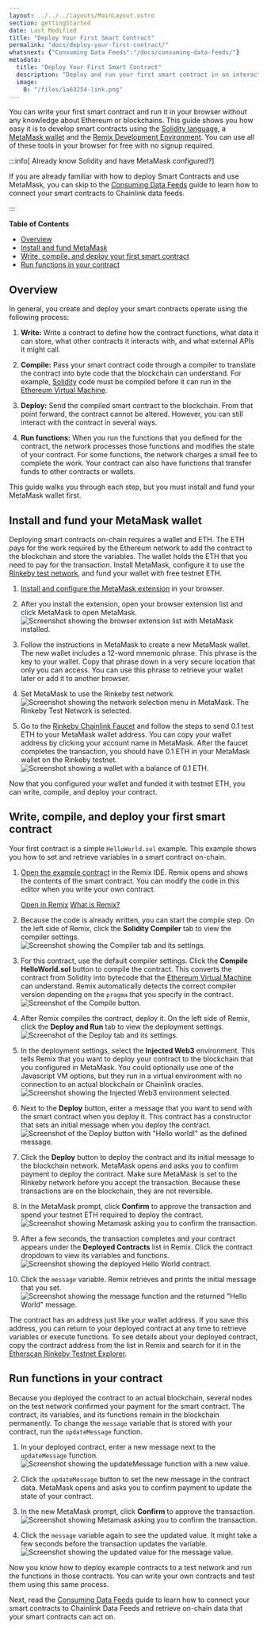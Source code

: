 ```yaml
---
layout: ../../../layouts/MainLayout.astro
section: gettingStarted
date: Last Modified
title: "Deploy Your First Smart Contract"
permalink: "docs/deploy-your-first-contract/"
whatsnext: {"Consuming Data Feeds":"/docs/consuming-data-feeds/"}
metadata:
  title: "Deploy Your First Smart Contract"
  description: "Deploy and run your first smart contract in an interactive web development environment."
  image:
    0: "/files/1a63254-link.png"
---
```


You can write your first smart contract and run it in your browser without any knowledge about Ethereum or blockchains. This guide shows you how easy it is to develop smart contracts using the [Solidity language](https://soliditylang.org/), a [MetaMask wallet](https://metamask.io) and the [Remix Development Environment](https://remix.ethereum.org/). You can use all of these tools in your browser for free with no signup required.

:::info[ Already know Solidity and have MetaMask configured?]

 If you are already familiar with how to deploy Smart Contracts and use MetaMask, you can skip to the [Consuming Data Feeds](/docs/consuming-data-feeds/) guide to learn how to connect your smart contracts to Chainlink data feeds.

:::

**Table of Contents**
+ [Overview](#overview)
+ [Install and fund MetaMask](#install-and-fund-your-metamask-wallet)
+ [Write, compile, and deploy your first smart contract](#write-compile-and-deploy-your-first-smart-contract)
+ [Run functions in your contract](#run-functions-in-your-contract)

## Overview

In general, you create and deploy your smart contracts operate using the following process:

1. **Write:** Write a contract to define how the contract functions, what data it can store, what other contracts it interacts with, and what external APIs it might call.

1. **Compile:** Pass your smart contract code through a compiler to translate the contract into byte code that the blockchain can understand. For example, [Solidity](https://soliditylang.org) code must be compiled before it can run in the [Ethereum Virtual Machine](https://ethereum.org/en/developers/docs/evm/).

1. **Deploy:** Send the compiled smart contract to the blockchain. From that point forward, the contract cannot be altered. However, you can still interact with the contract in several ways.

1. **Run functions:** When you run the functions that you defined for the contract, the network processes those functions and modifies the state of your contract. For some functions, the network charges a small fee to complete the work. Your contract can also have functions that transfer funds to other contracts or wallets.

This guide walks you through each step, but you must install and fund your MetaMask wallet first.

## Install and fund your MetaMask wallet

Deploying smart contracts on-chain requires a wallet and ETH. The ETH pays for the work required by the Ethereum network to add the contract to the blockchain and store the variables. The wallet holds the ETH that you need to pay for the transaction. Install MetaMask, configure it to use the [Rinkeby test network](https://www.rinkeby.io), and fund your wallet with free testnet ETH.

1. [Install and configure the MetaMask extension](https://metamask.io/download) in your browser.

1. After you install the extension, open your browser extension list and click MetaMask to open MetaMask.
    ![Screenshot showing the browser extension list with MetaMask installed.](/images/getting-started/openMetaMask.png)

1. Follow the instructions in MetaMask to create a new MetaMask wallet. The new wallet includes a 12-word mnemonic phrase. This phrase is the key to your wallet. Copy that phrase down in a very secure location that only you can access. You can use this phrase to retrieve your wallet later or add it to another browser.

1. Set MetaMask to use the Rinkeby test network.
    ![Screenshot showing the network selection menu in MetaMask. The Rinkeby Test Network is selected.](/images/getting-started/selectRinkeby.png)

1. Go to the [Rinkeby Chainlink Faucet](https://faucets.chain.link/Rinkeby/) and follow the steps to send 0.1 test ETH to your MetaMask wallet address. You can copy your wallet address by clicking your account name in MetaMask. After the faucet completes the transaction, you should have 0.1 ETH in your MetaMask wallet on the Rinkeby testnet.
    ![Screenshot showing a wallet with a balance of 0.1 ETH.](/images/getting-started/fundedWallet.png)

Now that you configured your wallet and funded it with testnet ETH, you can write, compile, and deploy your contract.

## Write, compile, and deploy your first smart contract

Your first contract is a simple `HelloWorld.sol` example. This example shows you how to set and retrieve variables in a smart contract on-chain.


<CodeSample src='samples/Tutorials/HelloWorld.sol' lang="solidity" />


1. [Open the example contract](https://remix.ethereum.org/#url=https://docs.chain.link/samples/Tutorials/HelloWorld.sol) in the Remix IDE. Remix opens and shows the contents of the smart contract. You can modify the code in this editor when you write your own contract.

    <div class="remix-callout">
      <a href="https://remix.ethereum.org/#url=https://docs.chain.link/samples/Tutorials/HelloWorld.sol" target="_blank">Open in Remix</a>
      <a href="/docs/conceptual-overview/#what-is-remix" >What is Remix?</a>
    </div>

1. Because the code is already written, you can start the compile step. On the left side of Remix, click the **Solidity Compiler** tab to view the compiler settings.
    ![Screenshot showing the Compiler tab and its settings.](/images/getting-started/selectSolidityCompiler.png)

1. For this contract, use the default compiler settings. Click the **Compile HelloWorld.sol** button to compile the contract. This converts the contract from Solidity into bytecode that the [Ethereum Virtual Machine](https://ethereum.org/en/developers/docs/evm/) can understand. Remix automatically detects the correct compiler version depending on the `pragma` that you specify in the contract.
    ![Screenshot of the Compile button.](/images/getting-started/compileHelloWorld.png)

1. After Remix compiles the contract, deploy it. On the left side of Remix, click the **Deploy and Run** tab to view the deployment settings.
    ![Screenshot of the Deploy tab and its settings.](/images/getting-started/selectSolidityDeploy.png)

1. In the deployment settings, select the **Injected Web3** environment. This tells Remix that you want to deploy your contract to the blockchain that you configured in MetaMask. You could optionally use one of the Javascript VM options, but they run in a virtual environment with no connection to an actual blockchain or Chainlink oracles.
    ![Screenshot showing the Injected Web3 environment selected.](/images/getting-started/selectWeb3.png)

1. Next to the **Deploy** button, enter a message that you want to send with the smart contract when you deploy it. This contract has a constructor that sets an initial message when you deploy the contract.
    ![Screenshot of the Deploy button with "Hello world!" as the defined message.](/images/getting-started/deployHelloWorld.png)

1. Click the **Deploy** button to deploy the contract and its initial message to the blockchain network. MetaMask opens and asks you to confirm payment to deploy the contract. Make sure MetaMask is set to the Rinkeby network before you accept the transaction. Because these transactions are on the blockchain, they are not reversible.

1. In the MetaMask prompt, click **Confirm** to approve the transaction and spend your testnet ETH required to deploy the contract.
    ![Screenshot showing Metamask asking you to confirm the transaction.](/images/getting-started/confirmTransaction.png)

1. After a few seconds, the transaction completes and your contract appears under the **Deployed Contracts** list in Remix. Click the contract dropdown to view its variables and functions.
    ![Screenshot showing the deployed Hello World contract.](/images/getting-started/deployedContract.png)

1. Click the `message` variable. Remix retrieves and prints the initial message that you set.
    ![Screenshot showing the message function and the returned "Hello World" message.](/images/getting-started/runHelloWorld.png)

The contract has an address just like your wallet address. If you save this address, you can return to your deployed contract at any time to retrieve variables or execute functions. To see details about your deployed contract, copy the contract address from the list in Remix and search for it in the [Etherscan Rinkeby Testnet Explorer](https://rinkeby.etherscan.io/).

## Run functions in your contract

Because you deployed the contract to an actual blockchain, several nodes on the test network confirmed your payment for the smart contract. The contract, its variables, and its functions remain in the blockchain permanently. To change the `message` variable that is stored with your contract, run the `updateMessage` function.

1. In your deployed contract, enter a new message next to the `updateMessage` function.
    ![Screenshot showing the updateMessage function with a new value.](/images/getting-started/runUpdateMessage.png)

1. Click the `updateMessage` button to set the new message in the contract data. MetaMask opens and asks you to confirm payment to update the state of your contract.

1. In the new MetaMask prompt, click **Confirm** to approve the transaction.
    ![Screenshot showing Metamask asking you to confirm the transaction.](/images/getting-started/confirmTransaction.png)

1. Click the `message` variable again to see the updated value. It might take a few seconds before the transaction updates the variable.
    ![Screenshot showing the updated value for the `message` value.](/images/getting-started/runHelloWorldAgain.png)

Now you know how to deploy example contracts to a test network and run the functions in those contracts. You can write your own contracts and test them using this same process.

Next, read the [Consuming Data Feeds](/docs/consuming-data-feeds/) guide to learn how to connect your smart contracts to Chainlink Data Feeds and retrieve on-chain data that your smart contracts can act on.
